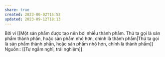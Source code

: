 ```yaml
---
share: true
created: 2023-06-02T15:52
updated: 2023-09-12T18:13
---
```

Bởi vì [[Một sản phẩm được tạo nên bởi nhiều thành phẩm. Thứ ta gọi là sản phẩm thành phần, hoặc sản phẩm nhỏ hơn, chính là thành phẩm|Thứ ta gọi là sản phẩm thành phần, hoặc sản phẩm nhỏ hơn, chính là thành phẩm]]
Nguồn:: [[Tự ngẫm nghĩ, trải nghiệm]]